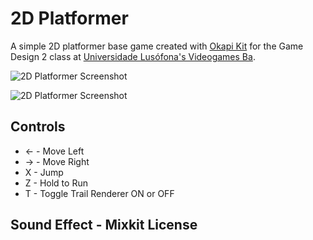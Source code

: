 # 2D Platformer
A simple 2D platformer base game created with [Okapi Kit](https://github.com/VideojogosLusofona/OkapiKit) for the Game Design 2 class at [Universidade Lusófona's Videogames Ba](https://www.ulusofona.pt/en/lisboa/bachelor/videogames).

![2D Platformer Screenshot](https://github.com/wilroda/platformer/blob/main/2dplatformer_01.png?raw=true)

![2D Platformer Screenshot](https://github.com/wilroda/platformer/blob/main/2dplatformer_02.png?raw=true)

## Controls
- ← - Move Left
- → - Move Right
- X - Jump
- Z - Hold to Run
- T - Toggle Trail Renderer ON or OFF




## Sound Effect - Mixkit License
